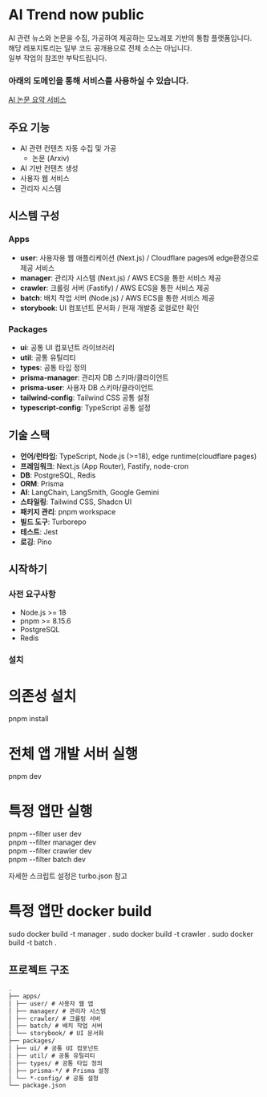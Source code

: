 # AI Trend now public
AI 관련 뉴스와 논문을 수집, 가공하여 제공하는 모노레포 기반의 통합 플랫폼입니다.  
해당 레포지토리는 일부 코드 공개용으로 전체 소스는 아닙니다.  
일부 작업의 참조만 부탁드립니다.  

### 아래의 도메인을 통해 서비스를 사용하실 수 있습니다.
[AI 논문 요약 서비스](https://ai-trend-now.stream)

## 주요 기능
- AI 관련 컨텐츠 자동 수집 및 가공
  - 논문 (Arxiv)
- AI 기반 컨텐츠 생성
- 사용자 웹 서비스
- 관리자 시스템

## 시스템 구성

### Apps

- **user**: 사용자용 웹 애플리케이션 (Next.js) / Cloudflare pages에 edge환경으로 제공 서비스
- **manager**: 관리자 시스템 (Next.js) / AWS ECS을 통한 서비스 제공
- **crawler**: 크롤링 서버 (Fastify) / AWS ECS을 통한 서비스 제공
- **batch**: 배치 작업 서버 (Node.js) / AWS ECS을 통한 서비스 제공
- **storybook**: UI 컴포넌트 문서화 / 현재 개발중 로컬로만 확인

### Packages

- **ui**: 공통 UI 컴포넌트 라이브러리
- **util**: 공통 유틸리티
- **types**: 공통 타입 정의
- **prisma-manager**: 관리자 DB 스키마/클라이언트
- **prisma-user**: 사용자 DB 스키마/클라이언트
- **tailwind-config**: Tailwind CSS 공통 설정
- **typescript-config**: TypeScript 공통 설정

## 기술 스택

- **언어/런타임**: TypeScript, Node.js (>=18), edge runtime(cloudflare pages)
- **프레임워크**: Next.js (App Router), Fastify, node-cron
- **DB**: PostgreSQL, Redis
- **ORM**: Prisma
- **AI**: LangChain, LangSmith, Google Gemini
- **스타일링**: Tailwind CSS, Shadcn UI
- **패키지 관리**: pnpm workspace
- **빌드 도구**: Turborepo
- **테스트**: Jest
- **로깅**: Pino

## 시작하기

### 사전 요구사항

- Node.js >= 18
- pnpm >= 8.15.6
- PostgreSQL
- Redis

### 설치
# 의존성 설치
pnpm install

# 전체 앱 개발 서버 실행
pnpm dev

# 특정 앱만 실행
pnpm --filter user dev  
pnpm --filter manager dev  
pnpm --filter crawler dev  
pnpm --filter batch dev  

자세한 스크립트 설정은 turbo.json 참고

# 특정 앱만 docker build
sudo docker build -t manager .
sudo docker build -t crawler .
sudo docker build -t batch .


## 프로젝트 구조
```markdown
.
├── apps/
│ ├── user/ # 사용자 웹 앱
│ ├── manager/ # 관리자 시스템
│ ├── crawler/ # 크롤링 서버
│ ├── batch/ # 배치 작업 서버
│ └── storybook/ # UI 문서화
├── packages/
│ ├── ui/ # 공통 UI 컴포넌트
│ ├── util/ # 공통 유틸리티
│ ├── types/ # 공통 타입 정의
│ ├── prisma-*/ # Prisma 설정
│ └── *-config/ # 공통 설정
└── package.json
```
